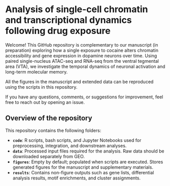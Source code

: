 # Analysis of single-cell chromatin and transcriptional dynamics following drug exposure

Welcome! This GitHub repository is complementary to our manuscript (in preparation) exploring how a single exposure to cocaine alters chromatin accessibility and gene expression in dopamine neurons over time. Using paired single-nucleus ATAC-seq and RNA-seq from the ventral tegmental area (VTA), we investigate the temporal dynamics of neuronal activation and long-term molecular memory.

All the figures in the manuscript and extended data can be reproduced using the scripts in this repository.

If you have any questions, comments, or suggestions for improvement, feel free to reach out by opening an issue.


## Overview of the repository

This repository contains the following folders:

- **`code`**: R scripts, bash scripts, and Jupyter Notebooks used for preprocessing, integration, and downstream analyses.
- **`data`**: Processed input files required for the analysis. Raw data should be downloaded separately from GEO.
- **`figures`**: Empty by default; populated when scripts are executed. Stores generated figures for the manuscript and supplementary materials.
- **`results`**: Contains non-figure outputs such as gene lists, differential analysis results, motif enrichments, and cluster assignments.
